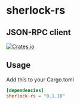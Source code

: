 # sherlock-rs 
## JSON-RPC client

<a href="https://crates.io/crates/sherlock-rs" rel="nofollow noopener noreferrer"><img src="https://img.shields.io/crates/v/web3-rpc" alt="Crates.io"></a>

## Usage

Add this to your Cargo.toml

```toml
[dependencies]
sherlock-rs = "0.1.10"
```

